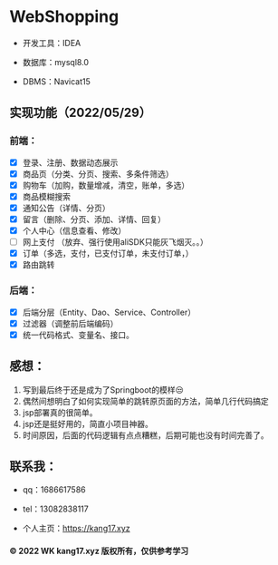# WebShopping

- 开发工具：IDEA

- 数据库：mysql8.0
- DBMS：Navicat15

## 实现功能（2022/05/29）

### 前端：

- [x] 登录、注册、数据动态展示
- [x] 商品页（分类、分页、搜索、多条件筛选）
- [x] 购物车（加购，数量增减，清空，账单，多选）
- [x] 商品模糊搜索
- [x] 通知公告（详情、分页）
- [x] 留言（删除、分页、添加、详情、回复）
- [x] 个人中心（信息查看、修改）
- [ ] 网上支付 （放弃、强行使用aliSDK只能灰飞烟灭。。）
- [x] 订单（多选，支付，已支付订单，未支付订单，）
- [x] 路由跳转

### 后端：

- [x] 后端分层（Entity、Dao、Service、Controller）
- [x] 过滤器（调整前后端编码）
- [x] 统一代码格式、变量名、接口。

## 感想：

1. 写到最后终于还是成为了Springboot的模样😒
2. 偶然间想明白了如何实现简单的跳转原页面的方法，简单几行代码搞定
3. jsp部署真的很简单。
4. jsp还是挺好用的，简直小项目神器。
5. 时间原因，后面的代码逻辑有点点糟糕，后期可能也没有时间完善了。

## 联系我：

- qq：1686617586

- tel：13082838117
- 个人主页：https://kang17.xyz



#### © 2022 WK kang17.xyz 版权所有，仅供参考学习
